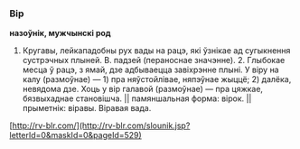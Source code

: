 ### Вір
**назоўнік, мужчынскі род**

1. Кругавы, лейкападобны рух вады на рацэ, які ўзнікае ад сугыкнення сустрэчных плыней. В. падзей (пераноснае значэнне). 2. Глыбокае месца ў рацэ, з ямай, дзе адбываецца завіхрэнне плыні. У віру на калу (размоўнае) — 1) пра няўстойлівае, няпэўнае жыццё; 2) далёка, невядома дзе. Хоць у вір галавой (размоўнае) — пра цяжкае, бязвыхаднае становішча. || памяншальная форма: вірок. || прыметнік: віравы. Віравая вада.

<a rel="author">[http://rv-blr.com/](http://rv-blr.com/slounik.jsp?letterId=0&maskId=0&pageId=529)</a>
